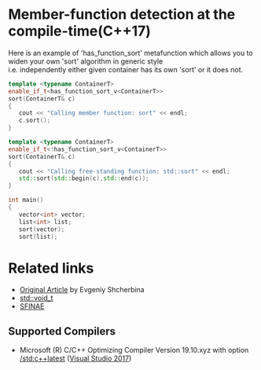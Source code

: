 # Member-function detection at the compile-time(C++17)
Here is an example of 'has_function_sort' metafunction which allows you to widen your own 'sort' algorithm in generic style  
i.e. independently either given container has its own 'sort' or it does not.  

```cpp
template <typename ContainerT>
enable_if_t<has_function_sort_v<ContainerT>>
sort(ContainerT& c)
{
   cout << "Calling member function: sort" << endl;
   c.sort();
}

template <typename ContainerT>
enable_if_t<!has_function_sort_v<ContainerT>>
sort(ContainerT& c)
{
   cout << "Calling free-standing function: std::sort" << endl;
   std::sort(std::begin(c),std::end(c));
}

int main()
{
   vector<int> vector;
   list<int> list;
   sort(vector);
   sort(list);
```

# Related links
* [Original Article](http://scrutator.me/post/2017/04/10/has_function_metaprogramming.aspx) by Evgeniy Shcherbina
* [std::void_t](http://en.cppreference.com/w/cpp/types/void_t) 
* [SFINAE](http://scrutator.me/post/2016/12/12/sfinae.aspx) 

## Supported Compilers
* Microsoft (R) C/C++ Optimizing Compiler Version 19.10.xyz with option [/std:c++latest](https://docs.microsoft.com/en-us/cpp/build/reference/std-specify-language-standard-version) ([Visual Studio 2017](https://www.visualstudio.com/vs/visual-studio-express/))
